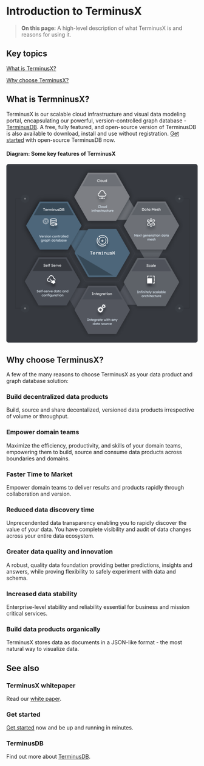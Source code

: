 # Introduction to TerminusX

> **On this page:** A high-level description of what TerminusX is and reasons for using it.

## Key topics

[What is TerminusX?](#what-is-terminusx)

[Why choose TerminusX?](#why-choose-terminusx)

## What is TermninusX?

TerminusX is our scalable cloud infrastructure and visual data modeling portal, encapsulating our powerful, version-controlled graph database - [TerminusDB](overviews/introduction). A free, fully featured, and open-source version of TerminusDB is also available to download, install and use without registration. [Get started](overviews/get-started) with open-source TerminusDB now. 

#### Diagram: Some key features of TerminusX

![What is TerminusX](../../img/diagrams/terminusx-what-is-it.png "Some key features of TerminusX")

## Why choose TerminusX?

A few of the many reasons to choose TerminusX as your data product and graph database solution:  

### Build decentralized data products

Build, source and share decentalized, versioned data products irrespective of volume or throughput. 
 
### Empower domain teams

Maximize the efficiency, productivity, and skills of your domain teams, empowering them to build, source and consume data products across boundaries and domains.  

### Faster Time to Market

Empower domain teams to deliver results and products rapidly through collaboration and version.

### Reduced data discovery time 

Unprecendented data transparency enabling you to rapidly discover the value of your data. You have complete visibility and audit of data changes across your entire data ecosystem.

### Greater data quality and innovation

A robust, quality data foundation providing better predictions, insights and answers, while proving flexibility to safely experiment with data and schema.

### Increased data stability

Enterprise-level stability and reliability essential for business and mission critical services.

### Build data products organically 

TerminusX stores data as documents in a JSON-like format - the most natural way to visualize data.

## See also

### TerminusX whitepaper

Read our [white paper](https://landing.terminusdb.com/terminusx-whitepaper).

### Get started

[Get started](terminusx/get-started) now and be up and running in minutes.

### TerminusDB

Find out more about [TerminusDB](overviews/introduction).